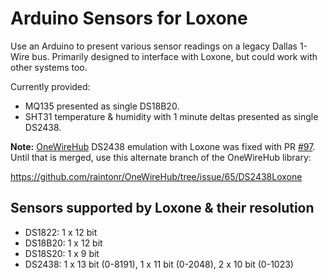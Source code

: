# Arduino Sensors for Loxone

Use an Arduino to present various sensor readings on a legacy Dallas 1-Wire bus. Primarily designed to interface with Loxone, but could work with other systems too.

Currently provided:

- MQ135 presented as single DS18B20.
- SHT31 temperature & humidity with 1 minute deltas presented as single DS2438.

**Note:** [OneWireHub](https://github.com/orgua/OneWireHub/) DS2438 emulation with Loxone was fixed with PR [#97](https://github.com/orgua/OneWireHub/pull/97). Until that is merged, use this alternate branch of the OneWireHub library:

https://github.com/raintonr/OneWireHub/tree/issue/65/DS2438Loxone

## Sensors supported by Loxone & their resolution 

- DS1822: 1 x 12 bit
- DS18B20: 1 x 12 bit
- DS18S20: 1 x 9 bit
- DS2438: 1 x 13 bit (0-8191), 1 x 11 bit (0-2048), 2 x 10 bit (0-1023)
